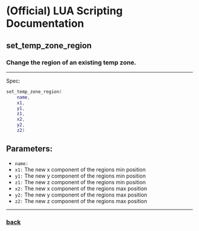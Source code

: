 
# (Official) LUA Scripting Documentation

## set_temp_zone_region

### Change the region of an existing temp zone.
___
Spec:
```lua
set_temp_zone_region(
	name,
	x1,
	y1,
	z1,
	x2,
	y2,
	z2)
```
## Parameters:
- `name:` 
- `x1:` The new x component of the regions min position
- `y1:` The new y component of the regions min position
- `z1:` The new z component of the regions min position
- `x2:` The new x component of the regions max position
- `y2:` The new y component of the regions max position
- `z2:` The new z component of the regions max position

___
### [back](../zones)
